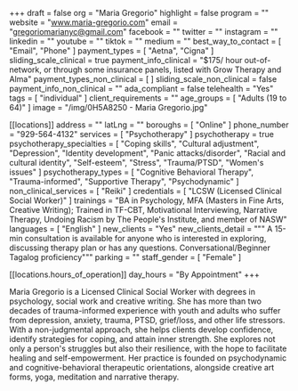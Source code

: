 +++
draft = false
org = "Maria Gregorio"
highlight = false
program = ""
website = "www.maria-gregorio.com"
email = "gregoriomarianyc@gmail.com"
facebook = ""
twitter = ""
instagram = ""
linkedin = ""
youtube = ""
tiktok = ""
medium = ""
best_way_to_contact = [ "Email", "Phone" ]
payment_types = [ "Aetna", "Cigna" ]
sliding_scale_clinical = true
payment_info_clinical = "$175/ hour out-of-network, or through some insurance panels, listed with Grow Therapy and Alma"
payment_types_non_clinical = [ ]
sliding_scale_non_clinical = false
payment_info_non_clinical = ""
ada_compliant = false
telehealth = "Yes"
tags = [ "individual" ]
client_requirements = ""
age_groups = [ "Adults (19 to 64)" ]
image = "/img/0H5A8250 - Maria Gregorio.jpg"

[[locations]]
address = ""
latLng = ""
boroughs = [ "Online" ]
phone_number = "929-564-4132"
services = [ "Psychotherapy" ]
psychotherapy = true
psychotherapy_specialties = [
  "Coping skills",
  "Cultural adjustment",
  "Depression",
  "Identity development",
  "Panic attacks/disorder",
  "Racial and cultural identity",
  "Self-esteem",
  "Stress",
  "Trauma/PTSD",
  "Women's issues"
]
psychotherapy_types = [
  "Cognitive Behavioral Therapy",
  "Trauma-informed",
  "Supportive Therapy",
  "Psychodynamic"
]
non_clinical_services = [ "Reiki" ]
credentials = [ "LCSW (Licensed Clinical Social Worker)" ]
trainings = "BA in Psychology, MFA (Masters in Fine Arts, Creative Writing); Trained in TF-CBT, Motivational Interviewing, Narrative Therapy, Undoing Racism by The People's Institute, and member of NASW"
languages = [ "English" ]
new_clients = "Yes"
new_clients_detail = """
A 15-min consultation is available for anyone who is interested in exploring, discussing therapy plan or has any questions.
Conversational/Beginner Tagalog proficiency"""
parking = ""
staff_gender = [ "Female" ]

  [[locations.hours_of_operation]]
  day_hours = "By Appointment"
+++


Maria Gregorio is a Licensed Clinical Social Worker with degrees in psychology, social work and creative writing. She has more than two decades of trauma-informed experience with youth and adults who suffer from depression, anxiety, trauma, PTSD, grief/loss, and other life stressors. With a non-judgmental approach, she helps clients develop confidence, identify strategies for coping, and attain inner strength. She explores not only a person's struggles but also their resilience, with the hope to facilitate healing and self-empowerment. Her practice is founded on psychodynamic and cognitive-behavioral therapeutic orientations, alongside creative art forms, yoga, meditation and narrative therapy.

